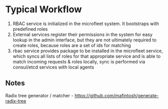 # Typical Workflow

1. RBAC service is initialized in the microfleet system. It bootstraps with predefined roles
2. External services register their permissions in the system for easy lookup in the admin interface, but they are not
ultimately required to create roles, because roles are a set of ids for matching
3. rbac service provides package to be installed in the microfleet service, which syncs all lists of roles for that appropriate
service and is able to match incoming requests & roles locally, sync is performed via consul/etcd services with local agents

## Notes

Radix tree generator / matcher - https://github.com/mafintosh/generate-radix-tree
